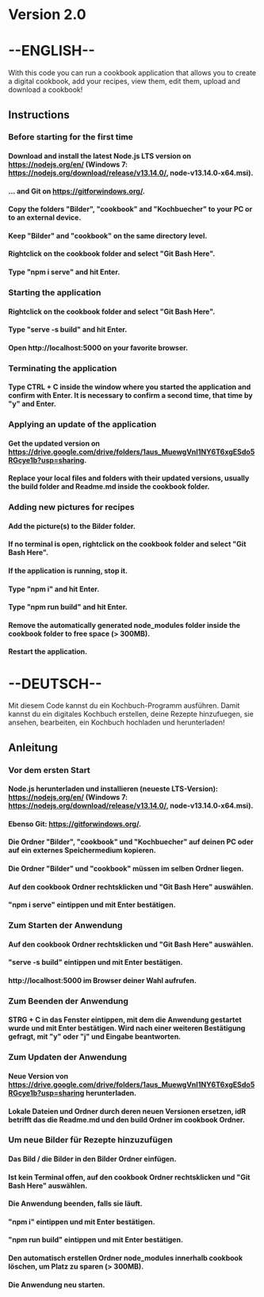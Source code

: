 # Version 2.0

# --ENGLISH--
With this code you can run a cookbook application that allows you to create a digital cookbook, add your recipes, view them, edit them, upload and download a cookbook!

## Instructions
###	Before starting for the first time
####	Download and install the latest Node.js LTS version on https://nodejs.org/en/ (Windows 7: https://nodejs.org/download/release/v13.14.0/, node-v13.14.0-x64.msi).
####	... and Git on https://gitforwindows.org/.
####	Copy the folders "Bilder", "cookbook" and "Kochbuecher" to your PC or to an external device.
####	Keep "Bilder" and "cookbook" on the same directory level.
####	Rightclick on the cookbook folder and select "Git Bash Here".
####	Type "npm i serve" and hit Enter.
###	Starting the application
####	Rightclick on the cookbook folder and select "Git Bash Here".
####	Type "serve -s build" and hit Enter.
####	Open http://localhost:5000 on your favorite browser.
### Terminating the application
####	Type CTRL + C inside the window where you started the application and confirm with Enter. It is necessary to confirm a second time, that time by "y" and Enter.
### Applying an update of the application
####	Get the updated version on https://drive.google.com/drive/folders/1aus_MuewgVnI1NY6T6xgESdo5RGcye1b?usp=sharing.
####	Replace your local files and folders with their updated versions, usually the build folder and Readme.md inside the cookbook folder.
### Adding new pictures for recipes
####	Add the picture(s) to the Bilder folder.
####	If no terminal is open, rightclick on the cookbook folder and select "Git Bash Here".
####	If the application is running, stop it.
####	Type "npm i" and hit Enter.
####	Type "npm run build" and hit Enter.
####	Remove the automatically generated node_modules folder inside the cookbook folder to free space (> 300MB).
####	Restart the application.

# --DEUTSCH--
Mit diesem Code kannst du ein Kochbuch-Programm ausführen. Damit kannst du ein digitales Kochbuch erstellen, deine Rezepte hinzufuegen, sie ansehen, bearbeiten, ein Kochbuch hochladen und herunterladen!

## Anleitung
###	Vor dem ersten Start
####	Node.js herunterladen und installieren (neueste LTS-Version): https://nodejs.org/en/ (Windows 7: https://nodejs.org/download/release/v13.14.0/, node-v13.14.0-x64.msi).
####	Ebenso Git: https://gitforwindows.org/.
####	Die Ordner "Bilder", "cookbook" und "Kochbuecher" auf deinen PC oder auf ein externes Speichermedium kopieren.
####	Die Ordner "Bilder" und "cookbook" müssen im selben Ordner liegen.
####	Auf den cookbook Ordner rechtsklicken und "Git Bash Here" auswählen.
####	"npm i serve" eintippen und mit Enter bestätigen.
###	Zum Starten der Anwendung
####	Auf den cookbook Ordner rechtsklicken und "Git Bash Here" auswählen.
####	"serve -s build" eintippen und mit Enter bestätigen.
####	http://localhost:5000 im Browser deiner Wahl aufrufen.
### Zum Beenden der Anwendung
####	STRG + C in das Fenster eintippen, mit dem die Anwendung gestartet wurde und mit Enter bestätigen. Wird nach einer weiteren Bestätigung gefragt, mit "y" oder "j" und Eingabe beantworten.
### Zum Updaten der Anwendung
####	Neue Version von https://drive.google.com/drive/folders/1aus_MuewgVnI1NY6T6xgESdo5RGcye1b?usp=sharing herunterladen.
####	Lokale Dateien und Ordner durch deren neuen Versionen ersetzen, idR betrifft das die Readme.md und den build Ordner im cookbook Ordner.
###	Um neue Bilder für Rezepte hinzuzufügen
####	Das Bild / die Bilder in den Bilder Ordner einfügen.
####	Ist kein Terminal offen, auf den cookbook Ordner rechtsklicken und "Git Bash Here" auswählen.
####	Die Anwendung beenden, falls sie läuft.
####	"npm i" eintippen und mit Enter bestätigen.
####	"npm run build" eintippen und mit Enter bestätigen.
####	Den automatisch erstellen Ordner node_modules innerhalb cookbook löschen, um Platz zu sparen (> 300MB).
####	Die Anwendung neu starten.
